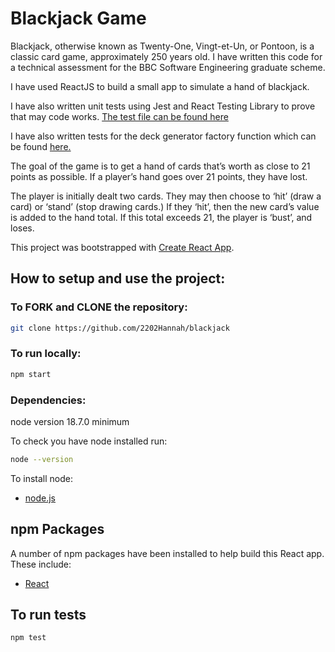 # Blackjack Game

Blackjack, otherwise known as Twenty-One, Vingt-et-Un, or Pontoon, is a classic card game, approximately 250 years old. I have written this code for a technical assessment for the BBC Software Engineering graduate scheme.

I have used ReactJS to build a small app to simulate a hand of blackjack.

I have also written unit tests using Jest and React Testing Library to prove that may code works. [The test file can be found here](</src/components/game/test/index.test.js>)

I have also written tests for the deck generator factory function which can be found [here.](</src/components/game/utils/utils.test.js>) 

The goal of the game is to get a hand of cards that’s worth as close to 21 points as possible. If a player’s hand goes over 21 points, they have lost.

The player is initially dealt two cards. They may then choose to ‘hit’ (draw a card) or ‘stand’ (stop drawing cards.) If they ‘hit’, then the new card’s value is added to the hand total. If this total exceeds 21, the player is ‘bust’, and loses.

This project was bootstrapped with [Create React App](https://github.com/facebook/create-react-app).

## How to setup and use the project:

### To FORK and CLONE the repository:

```bash dark
git clone https://github.com/2202Hannah/blackjack
```

### To run locally:

```bash dark
npm start
```

### Dependencies:

node version 18.7.0 minimum

To check you have node installed run:

```bash dark
node --version
```

To install node:

- [node.js](https://nodejs.org/en/download/package-manager/)

## npm Packages

A number of npm packages have been installed to help build this React app. These include:

- [React](https://reactjs.org)

## To run tests

```bash dark
npm test
```